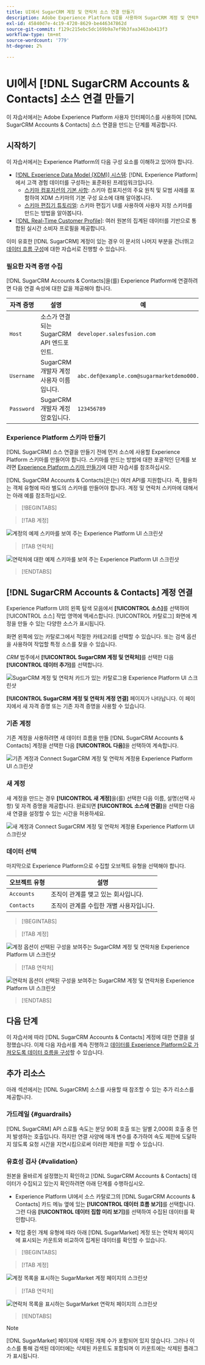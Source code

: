 ```yaml
---
title: UI에서 SugarCRM 계정 및 연락처 소스 연결 만들기
description: Adobe Experience Platform UI를 사용하여 SugarCRM 계정 및 연락처 소스 연결을 만드는 방법을 알아봅니다.
exl-id: 45840d7e-4c19-4720-8629-be446347862d
source-git-commit: f129c215ebc5dc169b9a7ef9b3faa3463ab413f3
workflow-type: tm+mt
source-wordcount: '779'
ht-degree: 2%

---
```


# UI에서 [!DNL SugarCRM Accounts & Contacts] 소스 연결 만들기

이 자습서에서는 Adobe Experience Platform 사용자 인터페이스를 사용하여 [!DNL SugarCRM Accounts & Contacts] 소스 연결을 만드는 단계를 제공합니다.

## 시작하기

이 자습서에서는 Experience Platform의 다음 구성 요소를 이해하고 있어야 합니다.

* [[!DNL Experience Data Model (XDM)] 시스템](../../../../../xdm/home.md): [!DNL Experience Platform]에서 고객 경험 데이터를 구성하는 표준화된 프레임워크입니다.
   * [스키마 컴포지션의 기본 사항](../../../../../xdm/schema/composition.md): 스키마 컴포지션의 주요 원칙 및 모범 사례를 포함하여 XDM 스키마의 기본 구성 요소에 대해 알아봅니다.
   * [스키마 편집기 튜토리얼](../../../../../xdm/tutorials/create-schema-ui.md): 스키마 편집기 UI를 사용하여 사용자 지정 스키마를 만드는 방법을 알아봅니다.
* [[!DNL Real-Time Customer Profile]](../../../../../profile/home.md): 여러 원본의 집계된 데이터를 기반으로 통합된 실시간 소비자 프로필을 제공합니다.

이미 유효한 [!DNL SugarCRM] 계정이 있는 경우 이 문서의 나머지 부분을 건너뛰고 [데이터 흐름 구성](../../dataflow/crm.md)에 대한 자습서로 진행할 수 있습니다.

### 필요한 자격 증명 수집

[!DNL SugarCRM Accounts & Contacts]을(를) Experience Platform에 연결하려면 다음 연결 속성에 대한 값을 제공해야 합니다.

| 자격 증명 | 설명 | 예 |
| --- | --- | --- |
| `Host` | 소스가 연결되는 SugarCRM API 엔드포인트. | `developer.salesfusion.com` |
| `Username` | SugarCRM 개발자 계정 사용자 이름입니다. | `abc.def@example.com@sugarmarketdemo000.com` |
| `Password` | SugarCRM 개발자 계정 암호입니다. | `123456789` |

### Experience Platform 스키마 만들기

[!DNL SugarCRM] 소스 연결을 만들기 전에 먼저 소스에 사용할 Experience Platform 스키마를 만들어야 합니다. 스키마를 만드는 방법에 대한 포괄적인 단계를 보려면 [Experience Platform 스키마 만들기](../../../../../xdm/schema/composition.md)에 대한 자습서를 참조하십시오.

[!DNL SugarCRM Accounts & Contacts]은(는) 여러 API를 지원합니다. 즉, 활용하는 객체 유형에 따라 별도의 스키마를 만들어야 합니다. 계정 및 연락처 스키마에 대해서는 아래 예를 참조하십시오.

>[!BEGINTABS]

>[!TAB 계정]

![계정의 예제 스키마를 보여 주는 Experience Platform UI 스크린샷](../../../../images/tutorials/create/sugarcrm-accounts-contacts/sugarcrm-schema-accounts.png)

>[!TAB 연락처]

![연락처에 대한 예제 스키마를 보여 주는 Experience Platform UI 스크린샷](../../../../images/tutorials/create/sugarcrm-accounts-contacts/sugarcrm-schema-contacts.png)

>[!ENDTABS]

## [!DNL SugarCRM Accounts & Contacts] 계정 연결

Experience Platform UI의 왼쪽 탐색 모음에서 **[!UICONTROL 소스]**&#x200B;를 선택하여 [!UICONTROL 소스] 작업 영역에 액세스합니다. [!UICONTROL 카탈로그] 화면에 계정을 만들 수 있는 다양한 소스가 표시됩니다.

화면 왼쪽에 있는 카탈로그에서 적절한 카테고리를 선택할 수 있습니다. 또는 검색 옵션을 사용하여 작업할 특정 소스를 찾을 수 있습니다.

*CRM* 범주에서 **[!UICONTROL SugarCRM 계정 및 연락처]**&#x200B;를 선택한 다음 **[!UICONTROL 데이터 추가]**&#x200B;를 선택합니다.

![SugarCRM 계정 및 연락처 카드가 있는 카탈로그용 Experience Platform UI 스크린샷](../../../../images/tutorials/create/sugarcrm-accounts-contacts/catalog-sugarcrm-accounts-contacts.png)

**[!UICONTROL SugarCRM 계정 및 연락처 계정 연결]** 페이지가 나타납니다. 이 페이지에서 새 자격 증명 또는 기존 자격 증명을 사용할 수 있습니다.

### 기존 계정

기존 계정을 사용하려면 새 데이터 흐름을 만들 [!DNL SugarCRM Accounts & Contacts] 계정을 선택한 다음 **[!UICONTROL 다음]**&#x200B;을 선택하여 계속합니다.

![기존 계정과 Connect SugarCRM 계정 및 연락처 계정용 Experience Platform UI 스크린샷](../../../../images/tutorials/create/sugarcrm-accounts-contacts/existing.png)

### 새 계정

새 계정을 만드는 경우 **[!UICONTROL 새 계정]**&#x200B;을(를) 선택한 다음 이름, 설명(선택 사항) 및 자격 증명을 제공합니다. 완료되면 **[!UICONTROL 소스에 연결]**&#x200B;을 선택한 다음 새 연결을 설정할 수 있는 시간을 허용하세요.

![새 계정과 Connect SugarCRM 계정 및 연락처 계정용 Experience Platform UI 스크린샷](../../../../images/tutorials/create/sugarcrm-accounts-contacts/new.png)

### 데이터 선택

마지막으로 Experience Platform으로 수집할 오브젝트 유형을 선택해야 합니다.

| 오브젝트 유형 | 설명 |
| --- | --- |
| `Accounts` | 조직이 관계를 맺고 있는 회사입니다. |
| `Contacts` | 조직이 관계를 수립한 개별 사용자입니다. |

>[!BEGINTABS]

>[!TAB 계정]

![계정 옵션이 선택된 구성을 보여주는 SugarCRM 계정 및 연락처용 Experience Platform UI 스크린샷](../../../../images/tutorials/create/sugarcrm-accounts-contacts/configuration-accounts.png)

>[!TAB 연락처]

![연락처 옵션이 선택된 구성을 보여주는 SugarCRM 계정 및 연락처용 Experience Platform UI 스크린샷](../../../../images/tutorials/create/sugarcrm-accounts-contacts/configuration-contacts.png)

>[!ENDTABS]

## 다음 단계

이 자습서에 따라 [!DNL SugarCRM Accounts & Contacts] 계정에 대한 연결을 설정했습니다. 이제 다음 자습서를 계속 진행하고 [데이터를 Experience Platform으로 가져오도록 데이터 흐름을 구성](../../dataflow/crm.md)할 수 있습니다.

## 추가 리소스

아래 섹션에서는 [!DNL SugarCRM] 소스를 사용할 때 참조할 수 있는 추가 리소스를 제공합니다.

### 가드레일 {#guardrails}

[!DNL SugarCRM] API 스로틀 속도는 분당 90회 호출 또는 일별 2,000회 호출 중 먼저 발생하는 호출입니다. 하지만 연결 사양에 매개 변수를 추가하여 속도 제한에 도달하지 않도록 요청 시간을 지연시킴으로써 이러한 제한을 피할 수 있습니다.

### 유효성 검사 {#validation}

원본을 올바르게 설정했는지 확인하고 [!DNL SugarCRM Accounts & Contacts] 데이터가 수집되고 있는지 확인하려면 아래 단계를 수행하십시오.

* Experience Platform UI에서 소스 카탈로그의 [!DNL SugarCRM Accounts & Contacts] 카드 메뉴 옆에 있는 **[!UICONTROL 데이터 흐름 보기]**&#x200B;를 선택합니다. 그런 다음 **[!UICONTROL 데이터 집합 미리 보기]**&#x200B;를 선택하여 수집된 데이터를 확인합니다.

* 작업 중인 개체 유형에 따라 아래 [!DNL SugarMarket] 계정 또는 연락처 페이지에 표시되는 카운트와 비교하여 집계된 데이터를 확인할 수 있습니다.

>[!BEGINTABS]

>[!TAB 계정]

![계정 목록을 표시하는 SugarMarket 계정 페이지의 스크린샷](../../../../images/tutorials/create/sugarcrm-accounts-contacts/sugarmarket-accounts.png)

>[!TAB 연락처]

![연락처 목록을 표시하는 SugarMarket 연락처 페이지의 스크린샷](../../../../images/tutorials/create/sugarcrm-accounts-contacts/sugarmarket-contacts.png)

>[!ENDTABS]

>[!NOTE]
>
>[!DNL SugarMarket] 페이지에 삭제된 개체 수가 포함되어 있지 않습니다. 그러나 이 소스를 통해 검색된 데이터에는 삭제된 카운트도 포함되며 이 카운트에는 삭제된 플래그가 표시됩니다.
